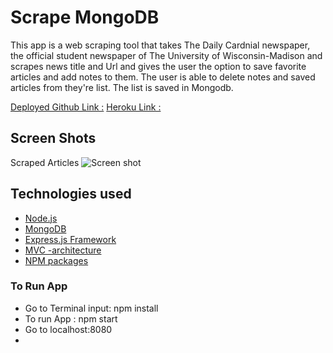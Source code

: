# Scrape MongoDB
This app is a web scraping tool that takes The Daily Cardnial newspaper, the official student newspaper of The University of Wisconsin-Madison and scrapes news title and Url and gives the user the option to save favorite articles and add notes to them.  The user is able to delete notes and saved articles from they're list.  The list is saved in Mongodb.

[Deployed Github Link :](https://sungsoolee2.github.io/Scrape-Mongodb/)
[Heroku Link :](LINK)

## Screen Shots
Scraped Articles
![Screen shot](../images/2019-08-05.png)

## Technologies used
- [Node.js](https://en.wikipedia.org/wiki/Node.js)
- [MongoDB](https://en.wikipedia.org/wiki/MongoDB)
- [Express.js Framework](https://expressjs.com/)
- [MVC -architecture](https://en.wikipedia.org/wiki/Model%E2%80%93view%E2%80%93controller)
- [NPM packages](https://www.npmjs.com/)

### To Run App
- Go to Terminal input: npm install
- To run App : npm start
- Go to localhost:8080
-


